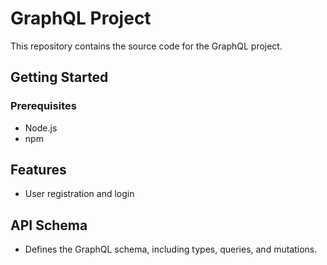 # GraphQL Project

This repository contains the source code for the GraphQL project.

## Getting Started

### Prerequisites

- Node.js
- npm

## Features

- User registration and login

## API Schema

- Defines the GraphQL schema, including types, queries, and mutations.
